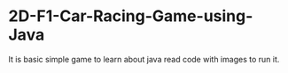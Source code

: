 # 2D-F1-Car-Racing-Game-using-Java
It is basic simple game to learn about java 
read code with images to run it.
